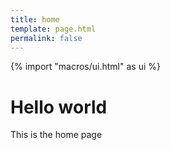 ```yaml
---
title: home
template: page.html
permalink: false
---
```

{% import "macros/ui.html" as ui %}

# Hello world

This is the home page